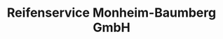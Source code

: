 ---
title: "Reifenservice Monheim-Baumberg GmbH"
url: /monheim-am-rhein/reifenservice-monheim-baumberg-gmbh/
shop: Autowerkstatt
---